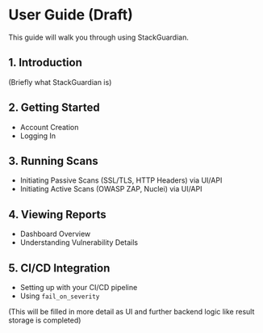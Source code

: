 # User Guide (Draft)

This guide will walk you through using StackGuardian.

## 1. Introduction
(Briefly what StackGuardian is)

## 2. Getting Started
- Account Creation
- Logging In

## 3. Running Scans
- Initiating Passive Scans (SSL/TLS, HTTP Headers) via UI/API
- Initiating Active Scans (OWASP ZAP, Nuclei) via UI/API

## 4. Viewing Reports
- Dashboard Overview
- Understanding Vulnerability Details

## 5. CI/CD Integration
- Setting up with your CI/CD pipeline
- Using `fail_on_severity`

(This will be filled in more detail as UI and further backend logic like result storage is completed)
